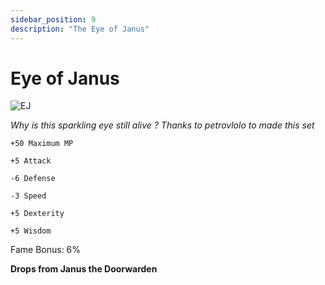 ```yaml
---
sidebar_position: 9
description: "The Eye of Janus"
---
```


# Eye of Janus

![EJ](http://i.imgur.com/zWojJno.png)

<i>Why is this sparkling eye still alive ? Thanks to petrovlolo to made this set</i>

    +50 Maximum MP
    
    +5 Attack
    
    -6 Defense
    
    -3 Speed
    
    +5 Dexterity
    
    +5 Wisdom
    
Fame Bonus: 6%

**Drops from Janus the Doorwarden**

